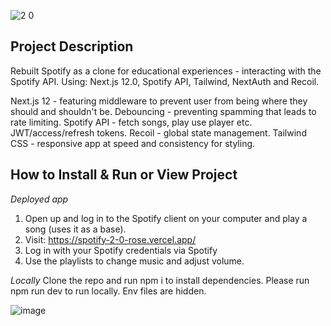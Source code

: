 ![2 0](https://user-images.githubusercontent.com/90621208/150324092-049b2b7f-211b-40c9-916f-0daa67fdb31e.png)

## Project Description

Rebuilt Spotify as a clone for educational experiences - interacting with the Spotify API. Using: Next.js 12.0, Spotify API, Tailwind, NextAuth and Recoil.

Next.js 12 - featuring middleware to prevent user from being where they should and shouldn't be. 
Debouncing - preventing spamming that leads to rate limiting.
Spotify API - fetch songs, play use player etc.
JWT/access/refresh tokens.
Recoil - global state management.
Tailwind CSS - responsive app at speed and consistency for styling.

## How to Install & Run or View Project

*Deployed app*
1. Open up and log in to the Spotify client on your computer and play a song (uses it as a base). 
2. Visit: https://spotify-2-0-rose.vercel.app/
3. Log in with your Spotify credentials via Spotify
4. Use the playlists to change music and adjust volume. 

*Locally*
Clone the repo and run npm i to install dependencies.
Please run npm run dev to run locally. Env files are hidden. 

![image](https://user-images.githubusercontent.com/90621208/150356523-76d169bb-682d-4500-8b33-7e6a35c43e07.png)


